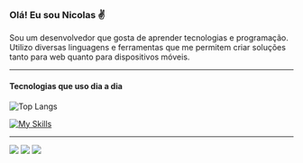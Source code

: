 
### Olá! Eu sou Nicolas ✌️

Sou um desenvolvedor que gosta de aprender tecnologias e programação. Utilizo diversas linguagens e ferramentas que me permitem criar soluções tanto para web quanto para dispositivos móveis.

<hr>

#### Tecnologias que uso dia a dia

![Top Langs](https://github-readme-stats.vercel.app/api/top-langs/?username=NicolasTeles-Dev&layout=compact&theme=radical)

[![My Skills](https://skillicons.dev/icons?i=html,css,js,php,react,mysql,github,git)](https://skillicons.dev)

<hr>

<div> 
  <a href="https://www.instagram.com/nicolas_gpteles/" target="_blank"><img src="https://img.shields.io/badge/-Instagram-%23E4405F?style=for-the-badge&logo=instagram&logoColor=white" target="_blank"></a>
  <a href = "nicolas.gpteles@gmail.com"><img src="https://img.shields.io/badge/-Gmail-%23333?style=for-the-badge&logo=gmail&logoColor=white" target="_blank"></a>
  <a href="https://www.linkedin.com/in/nicolas-teles/" target="_blank"><img src="https://img.shields.io/badge/-LinkedIn-%230077B5?style=for-the-badge&logo=linkedin&logoColor=white" target="_blank"></a> 
</div>
